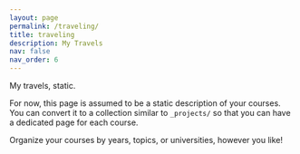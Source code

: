 ```yaml
---
layout: page
permalink: /traveling/
title: traveling
description: My Travels
nav: false
nav_order: 6
---
```


My travels, static.

For now, this page is assumed to be a static description of your courses. You can convert it to a collection similar to `_projects/` so that you can have a dedicated page for each course.

Organize your courses by years, topics, or universities, however you like!
